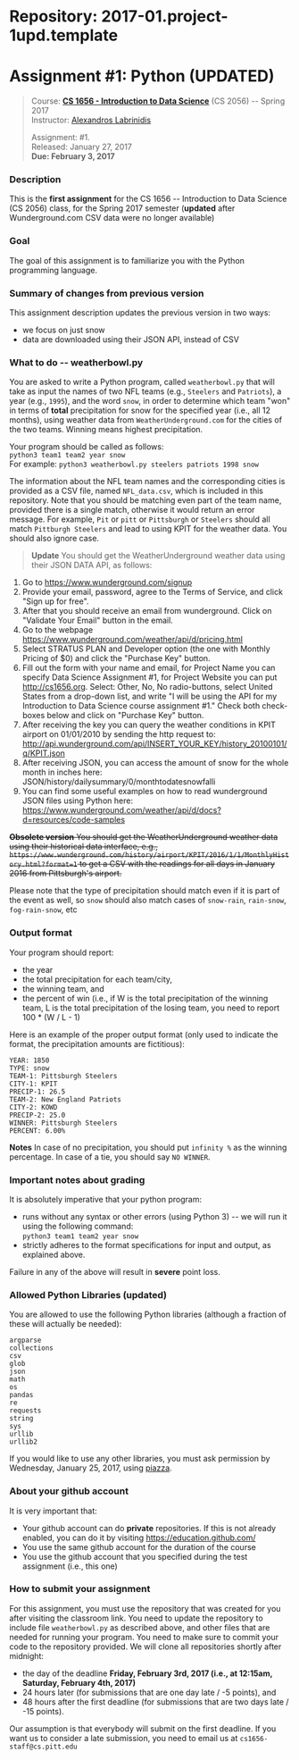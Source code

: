 # Repository: 2017-01.project-1upd.template
# Assignment #1: Python (UPDATED)

> Course: **[CS 1656 - Introduction to Data Science](http://cs1656.org)** (CS 2056) -- Spring 2017    
> Instructor: [Alexandros Labrinidis](http://labrinidis.cs.pitt.edu)  
> 
> Assignment: #1.  
> Released: January 27, 2017  
> **Due:      February 3, 2017**

### Description
This is the **first assignment** for the CS 1656 -- Introduction to Data Science (CS 2056) class, for the Spring 2017 semester (**updated** after Wunderground.com CSV data were no longer available)

### Goal
The goal of this assignment is to familiarize you with the Python programming language.

### Summary of changes from previous version
This assignment description updates the previous version in two ways:  
* we focus on just snow  
* data are downloaded using their JSON API, instead of CSV  


### What to do -- weatherbowl.py
You are asked to write a Python program, called `weatherbowl.py` that will take as input the names of two NFL teams (e.g., `Steelers` and `Patriots`), a year (e.g., `1995`), and the word `snow`, in order to determine which team "won" in terms of **total** precipitation for snow for the specified year (i.e., all 12 months), using weather data from `WeatherUnderground.com` for the  cities of the two teams. Winning means highest precipitation.  

Your program should be called as follows:  
`python3 team1 team2 year snow`   
For example: `python3 weatherbowl.py steelers patriots 1998 snow`

The information about the NFL team names and the corresponding cities is provided as a CSV file, named `NFL_data.csv`, which is included in this repository. Note that you should be matching even part of the team name, provided there is a single match, otherwise it would return an error message. For example, `Pit` or `pitt` or `Pittsburgh` or `Steelers` should all match `Pittburgh Steelers` and lead to using KPIT for the weather data. You should also ignore case.

> **Update**
> You should get the WeatherUnderground weather data using their JSON DATA API, as follows:
>
1. Go to https://www.wunderground.com/signup  
2. Provide your email, password, agree to the Terms of Service, and click "Sign up for free".  
3. After that you should receive an email from wunderground. Click on "Validate Your Email" button in the email.  
4. Go to the webpage https://www.wunderground.com/weather/api/d/pricing.html  
5. Select STRATUS PLAN and Developer option (the one with Monthly Pricing of $0) and click the "Purchase Key" button.  
6. Fill out the form with your name and email, for Project Name you can specify Data Science Assignment #1, for Project Website you can put http://cs1656.org. Select: Other, No, No radio-buttons, select United States from a drop-down list, and write "I will be using the API for my Introduction to Data Science course assignment #1." Check both check-boxes below and click on "Purchase Key" button.  
7. After receiving the key you can query the weather conditions in KPIT airport on 01/01/2010 by sending the http request to:
http://api.wunderground.com/api/INSERT_YOUR_KEY/history_20100101/q/KPIT.json  
8. After receiving JSON, you can access the amount of snow for the whole month in inches here: JSON/history/dailysummary/0/monthtodatesnowfalli  
9. You can find some useful examples on how to read wunderground JSON files using Python here:
https://www.wunderground.com/weather/api/d/docs?d=resources/code-samples  


~~**Obsolete version**
You should get the WeatherUnderground weather data using their historical data interface, e.g., 
`https://www.wunderground.com/history/airport/KPIT/2016/1/1/MonthlyHistory.html?format=1`
to get a CSV with the readings for all days in January 2016 from Pittsburgh's airport.~~

Please note that the type of precipitation should match even if it is part of the event as well, so `snow` should also match cases of `snow-rain`, `rain-snow`, `fog-rain-snow`, etc

### Output format
Your program should report:  
* the year 
* the total precipitation for each team/city,  
* the winning team, and  
* the percent of win (i.e., if W is the total precipitation of the winning team, L is the total precipitation of the losing team, you need to report 100 * (W / L - 1)     
 
Here is an example of the proper output format (only used to indicate the format, the precipitation amounts are fictitious):
```
YEAR: 1850
TYPE: snow 
TEAM-1: Pittsburgh Steelers 
CITY-1: KPIT 
PRECIP-1: 26.5
TEAM-2: New England Patriots 
CITY-2: KOWD
PRECIP-2: 25.0
WINNER: Pittsburgh Steelers 
PERCENT: 6.00%
``` 

**Notes** In case of no precipitation, you should put `infinity %` as the winning percentage. In case of a tie, you should say `NO WINNER`.
 
### Important notes about grading
It is absolutely imperative that your python program:  
* runs without any syntax or other errors (using Python 3) -- we will run it using the following command:  
`python3 team1 team2 year snow`  
* strictly adheres to the format specifications for input and output, as explained above.     

Failure in any of the above will result in **severe** point loss. 


### Allowed Python Libraries (updated)
You are allowed to use the following Python libraries (although a fraction of these will actually be needed):
```
argparse
collections
csv
glob
json
math 
os
pandas
re
requests
string
sys
urllib
urllib2
```
If you would like to use any other libraries, you must ask permission by Wednesday, January 25, 2017, using [piazza](http://piazza.cs1656.org).


### About your github account
It is very important that:  
* Your github account can do **private** repositories. If this is not already enabled, you can do it by visiting <https://education.github.com/>  
* You use the same github account for the duration of the course  
* You use the github account that you specified during the test assignment (i.e., this one)  

### How to submit your assignment
For this assignment, you must use the repository that was created for you after visiting the classroom link. You need to update the repository to include file `weatherbowl.py` as described above, and other files that are needed for running your program. You need to make sure to commit your code to the repository provided. We will clone all repositories shortly after midnight:  
* the day of the deadline **Friday, February 3rd, 2017 (i.e., at 12:15am, Saturday, February 4th, 2017)**  
* 24 hours later (for submissions that are one day late / -5 points), and  
* 48 hours after the first deadline (for submissions that are two days late / -15 points). 

Our assumption is that everybody will submit on the first deadline. If you want us to consider a late submission, you need to email us at `cs1656-staff@cs.pitt.edu`
